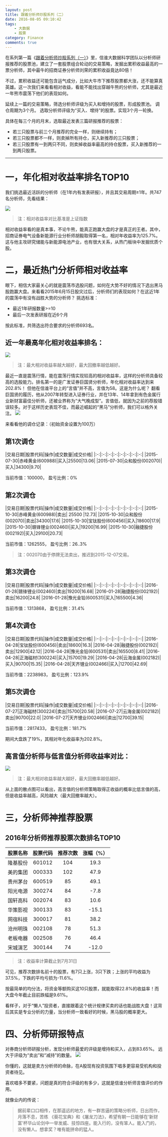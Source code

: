 ```yaml
---
layout: post
title: 跟着分析师炒股系列（二）
date: 2016-08-05 09:10:42
tags:
	- 大数据
	- 股票
category: Finance
comments: true
---
```


在系列第一篇《[跟着分析师炒股系列（一）](http://kekefund.com/2016/07/25/follow-analyst-trade/)》里，信谁大数据科学团队以分析师研报推荐的股票池，建立了一套股票组合轮动的交易策略，发掘出累积收益最高的一票分析师，其中最牛的招商证券分析师刘荣的累积收益竟达80倍！

不过，累积收益还可能包含运气成分，比如大牛市下推荐股票都大涨，还不能算真英雄。这一次我们来看看相对收益，看能不能找出穿越牛熊的分析师，尤其是最近一年熊市震荡下他们的表现如何。

延续上一篇的交易策略，筛选分析师评级为买入和增持的股票，形成股票池。
调仓周期为3个月。
选取分析师评级为“买入、增持”的股票。实现3个月一轮换。
<!-- more -->
具体在每三个月的月末，选取最近发表三篇研报推荐的股票：
- 若三只股票与前三个月推荐的完全一样，则继续持有；
- 若三只股票都不一样，则卖掉所有持仓，买入新推荐的三只股票；
- 若三只股票有一到两只不同，则卖掉收益率最高的持仓股票，买入新推荐的一到两只股票。

---

# 一，年化相对收益率排名TOP10

我们挑选最近活跃的分析师（在1年内有发表研报），并且其交易周期≥1年。共747名分析师，先看结果：

![](http://7xo67b.com1.z0.glb.clouddn.com/2016-08-05/trade2_1.png)



> 注：相对收益率对比基准是上证指数

相对收益率看的是真本事，不论牛熊，能真正跑赢大盘的才是真正的王者。其中，招商证券电气设备新能源行业分析师胡毅取得第一名，相对年收益率为125.7%。这与他主攻研究储能与新能源电池产业，也有很大关系，从热门板块中发掘优质个股。



# 二，最近热门分析师相对收益率

眼下，相信大家最关心的就是震荡市选股问题，如何在大势不好的情况下选出黑马股跑赢大盘。来看看2015年6月15日股灾过后，分析师们的表现如何？在这近1年的震荡中有没有战胜大势的分析师？
挑选标准：
- 最近1年研报数量>=10
- 最后一次发表研报在近6个月
 
按此标准，共筛选出符合要求的分析师693名。
## 近一年最高年化相对收益率排名：

![](http://7xo67b.com1.z0.glb.clouddn.com/2016-08-05/trade2_2.png)


> 注：最大相对收益率越大越好，最大回撤率越低越好。

最近一直是震荡行情，能在震荡行情实现较高的相对收益率，这样的分析师具备较高的选股能力。排名第一的是广发证券巨国贤分析师，年化相对收益率达到来 202.8%！
但他在信谁平台上的“言值”并不高，言值为58。这是为什么呢？
翻看巨国贤的履历，他从2007年转型进入证券行业，并在13年、14年拿到有色金属行业新财富最佳分析师，还被业界称为“大气晚成型”。言值低，就因为之前的荐股错误较多。对于这样历史表现不佳，而最近崛起的“黑马”分析师，我们可以格外关注。
![](http://7xo67b.com1.z0.glb.clouddn.com/2016-08-05/trade2_3.png)

来看看他的调仓记录：（初始资金设置为100万）

## 第1次调仓

|交易日期|股票代码|操作|成交数量|成交价格|
|:-:|:-:|:-:|:-:|:-:|:-:|:-:|:-:|
|2015-07-30|赤峰黄金(600988)|买入|25500|13.06|
|2015-07-30|众和股份(002070)|买入|34300|9.70|

当前市值：100000， 盈亏比例：0%

## 第2次调仓

|交易日期|股票代码|操作|成交数量|成交价格|
|:-:|:-:|:-:|:-:|:-:|:-:|:-:|:-:|
|2015-10-30|赤峰黄金(600988)|卖出| 25500 |12.73| 
|2015-10-30|众和股份(002070)|卖出|34300|17.6|
|2015-10-30|宝钛股份(600456)|买入|18600|17.9|
|2015-10-30|赣锋锂业(002460)|买入|19200|16.99|
|2015-10-30|融捷股份(002192)|买入|29100|20.73|

当前市值：1262555， 盈亏比例：26..3%

> 注：002070由于停牌无法卖出，推迟到2015-12-07交易。

## 第3次调仓

|交易日期|股票代码|操作|成交数量|成交价格|
|:-:|:-:|:-:|:-:|:-:|:-:|:-:|:-:|
|2016-01-28|赣锋锂业(002460)|卖出|19200|16.68|
|2016-01-28|融捷股份(002192)|卖出|16200|24.8|
|2016-01-28|豫光金铅(600531)|买入|165500|4.36|

当前市值：1313868， 盈亏比例：31.4%

## 第4次调仓

|交易日期|股票代码|操作|成交数量|成交价格|
|:-:|:-:|:-:|:-:|:-:|:-:|:-:|:-:|
|2016-04-28|宝钛股份(600456)|卖出|18600|16.3|
|2016-04-28|融捷股份(002192)|卖出|12900|42.12|
|2016-04-28|豫光金铅(600531)|卖出|165500|8.41|
|2016-04-28|正海磁材(300224)|买入|15700|19.29|
|2016-04-28|云海金属(002182)|买入|90700|15.35|
|2016-04-28|天齐锂业(002466)|买入|12700|42.69|

当前市值：2238983， 盈亏比例：123.9%

## 第5次调仓

|交易日期|股票代码|操作|成交数量|成交价格|
|:-:|:-:|:-:|:-:|:-:|:-:|:-:|:-:|
|2016-07-27|正海磁材(300224)|卖出|15700|20.58|
|2016-07-27|云海金属(002182)|卖出|90700|22.0|
|2016-07-27|天齐锂业(002466)|卖出|12700|39.15|

当前市值：2817433， 盈亏比例：181.7%

期间大盘跌了19%，其相对年化收益率为202.8%。


## 高言值分析师与低言值分析师收益率对比：

![](http://7xo67b.com1.z0.glb.clouddn.com/2016-08-05/trade2_4.png)


> 注：最大相对收益率越大越好，最大回撤率越低越好。

从上面的散点图可以看出，高言值的分析师策略取得正收益的概率比低言值的高，但是收益率越高，风险越大（最大回撤率越大）。


# 三，分析师神推荐股票

## 2016年分析师推荐股票次数排名TOP10

|股票名称|股票代码|推荐次数|涨幅（%）
|:-:|:-:|:-:|:-:|
|隆基股份|601012|104|19.3|
|美的集团|000333|102|47.9|
|贵州茅台|600519|85|49.1|
|阳光电源|300274|84|-7.8|
|国轩高科|002074|83|10.6|
|华策影视|300133|83|-15.1|
|网宿科技|300017|81|38.2|
|沧州明珠|002108|78|51.3|
|老板电器|002508|76|46.4|
|宋城演艺|300144|74|-12.0|

> 注：收益率计算截止到7月31日

可见，推荐次数排名前十的股票，有7只上涨，3只下跌；上涨的平均收益为37.5%，下跌的平均亏损为-11.6%。



按最简单的均分法，将资金等额购买这10只股票，就能取得22.8%的收益率！而大盘今年截止目前跌幅是9.61%。



看样子，对于“懒人”投资者，直接跟着这个统计规律买卖的话也能战胜大盘！这背后其实是专业分析的力量，当分析师一致看好的时候，黑马股的概率更大。



# 四、分析师研报特点
对券商分析师研报分析，发现分析师最爱的评级是增持和买入，占到83.65%。
远大于评级为“卖出”和“减持”的数量。 
![](http://7xo67b.com1.z0.glb.clouddn.com/2016-08-05/trade2_5.png)


你懂的，这就是卖方分析师的命脉，在A股现有投资氛围下唱多更容易受机构和投资者待见。

喜欢唱多不要紧，问题是真的符合评级的有多少，这就是信谁分析师言值评价的作用。


就像业内的传说：
> 据前辈口口相传，在那遥远的地方，有一群苦逼的策略分析师，日出而作，月落不息，苦练 《葵花宝典》和《屠龙刀法》，希望有朝一日能够在‘新财富’杯华山论剑中一举发威、技惊四座。能入行的，没有笨人。能入门的，没有懒人。想拿奖？唯有能拼命的猛人。

